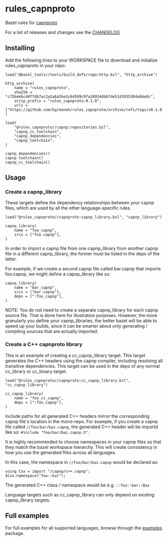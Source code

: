 # rules_capnproto

Bazel rules for [capnproto](https://capnproto.org/)

For a list of releases and changes see the [CHANGELOG](CHANGELOG.md)

## Installing

Add the following lines to your WORKSPACE file to download and initialize rules_capnproto in your repo:

```bzl
load("@bazel_tools//tools/build_defs/repo:http.bzl", "http_archive")

http_archive(
    name = "rules_capnproto",
    sha256 = "c75b4ebcd4f7db7ac2a2a6a5be3c64599c97a26934db67de51d3935304ab6e8c",
    strip_prefix = "rules_capnproto-0.1.0",
    urls = ["https://github.com/kgreenek/rules_capnproto/archive/refs/tags/v0.1.0.tar.gz"],
)

load(
    "@rules_capnproto//capnp:repositories.bzl",
    "capnp_cc_toolchain",
    "capnp_dependencies",
    "capnp_toolchain",
)

capnp_dependencies()
capnp_toolchain()
capnp_cc_toolchain()
```

## Usage

### Create a capnp_library

These targets define the dependency relationships between your capnp files, which are used by all the other language-specific rules.

```bzl
load("@rules_capnproto//capnproto:capnp_library.bzl", "capnp_library")

capnp_library(
    name = "foo_capnp",
    srcs = ["foo.capnp"],
)
```

In order to import a capnp file from one capnp_library from another capnp file in a different capnp_library, the former must be listed in the deps of the latter.

For example, if we create a second capnp file called bar.capnp that imports foo.capnp, we might define a capnp_library like so:

```bzl
capnp_library(
    name = "bar_capnp",
    srcs = ["bar.capnp"],
    deps = [":foo_capnp"],
)
```

NOTE: You do not need to create a separate capnp_library for each capnp source file. That is done here for illustration purposes. However, the more granularly you define your capnp_libraries, the better bazel will be able to speed up your builds, since it can be smarter about only generating / compiling sources that are actually imported. 

### Create a C++ capnproto library

This is an example of creating a cc_capnp_library target. This target generates the C++ headers using the capnp compiler, including resolving all transitive dependencies. This target can be used in the deps of any normal cc_library or cc_binary target.

```bzl
load("@rules_capnproto//capnproto:cc_capnp_library.bzl", "cc_capnp_library")

cc_capnp_library(
    name = "foo_cc_capnp",
    deps = [":foo_capnp"],
)
```

Include paths for all generated C++ headers mirror the corresponding capnp file's location in the mono-repo. For example, if you create a capnp file called `//foo/bar/baz.capnp`, the generated C++ header will be importd like so: `#include "foo/bar/baz.capnp.h"`.

It is highly recommended to choose namespaces in your capnp files so that they match the bazel workspace hierarchy. This will create consistency in how you use the generated files across all languages.

In this case, the namespace in `//foo/bar/baz.capnp` would be declared as:

```
using Cxx = import "/capnp/c++.capnp";
$Cxx.namespace("foo::bar");
```

The generated C++ class / namespace would be e.g. `::foo::bar::Baz`

Language targets such as cc_capnp_library can only depend on existing capnp_library targets.

## Full examples

For full examples for all supported languages, browse through the [examples](examples) package.
